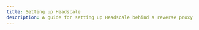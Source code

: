 ```yaml
---
title: Setting up Headscale
description: A guide for setting up Headscale behind a reverse proxy
---
```



